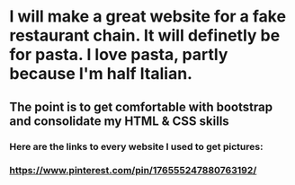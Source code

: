 # I will make a great website for a fake restaurant chain. It will definetly be for pasta. I love pasta, partly because I'm half Italian.

## The point is to get comfortable with bootstrap and consolidate my HTML & CSS skills

### Here are the links to every website I used to get pictures:

### https://www.pinterest.com/pin/176555247880763192/